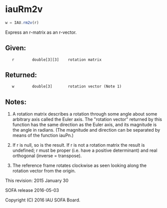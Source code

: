 # iauRm2v

```js
w = IAU.rm2v(r)
```

Express an r-matrix as an r-vector.

## Given:
```
   r        double[3][3]    rotation matrix
```

## Returned:
```
   w        double[3]       rotation vector (Note 1)
```

## Notes:

1) A rotation matrix describes a rotation through some angle about
   some arbitrary axis called the Euler axis.  The "rotation vector"
   returned by this function has the same direction as the Euler axis,
   and its magnitude is the angle in radians.  (The magnitude and
   direction can be separated by means of the function iauPn.)

2) If r is null, so is the result.  If r is not a rotation matrix
   the result is undefined;  r must be proper (i.e. have a positive
   determinant) and real orthogonal (inverse = transpose).

3) The reference frame rotates clockwise as seen looking along
   the rotation vector from the origin.

This revision:  2015 January 30

SOFA release 2016-05-03

Copyright (C) 2016 IAU SOFA Board.